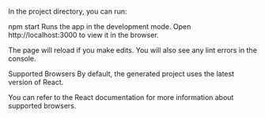 In the project directory, you can run:

npm start
Runs the app in the development mode.
Open http://localhost:3000 to view it in the browser.

The page will reload if you make edits.
You will also see any lint errors in the console.

Supported Browsers
By default, the generated project uses the latest version of React.

You can refer to the React documentation for more information about supported browsers.

